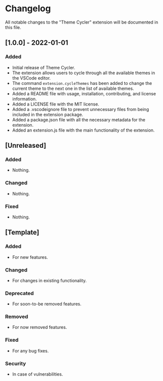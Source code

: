 # Changelog

All notable changes to the "Theme Cycler" extension will be documented in this file.

## [1.0.0] - 2022-01-01

### Added
- Initial release of Theme Cycler.
- The extension allows users to cycle through all the available themes in the VSCode editor.
- The command `extension.cycleThemes` has been added to change the current theme to the next one in the list of available themes.
- Added a README file with usage, installation, contributing, and license information.
- Added a LICENSE file with the MIT license.
- Added a .vscodeignore file to prevent unnecessary files from being included in the extension package.
- Added a package.json file with all the necessary metadata for the extension.
- Added an extension.js file with the main functionality of the extension.

## [Unreleased]

### Added
- Nothing.

### Changed
- Nothing.

### Fixed
- Nothing.

## [Template]

### Added
- For new features.

### Changed
- For changes in existing functionality.

### Deprecated
- For soon-to-be removed features.

### Removed
- For now removed features.

### Fixed
- For any bug fixes.

### Security
- In case of vulnerabilities.
